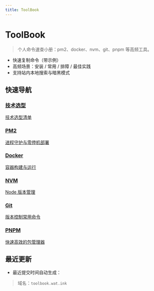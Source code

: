 ```yaml
---
title: ToolBook
---
```


# ToolBook

> 个人命令速查小册：pm2、docker、nvm、git、pnpm 等高频工具。

- 快速复制命令（带示例）
- 高频场景：安装 / 常用 / 排障 / 最佳实践
- 支持站内本地搜索与暗黑模式

## 快速导航

<div class="home-cards">
  <a class="home-card" href="/guide/stack">
    <h3>技术选型</h3>
    <p>技术选型清单</p>
  </a>
  <a class="home-card" href="/tools/pm2">
    <h3>PM2</h3>
    <p>进程守护与零停机部署</p>
  </a>
  <a class="home-card" href="/tools/docker">
    <h3>Docker</h3>
    <p>容器构建与运行</p>
  </a>
  <a class="home-card" href="/tools/nvm">
    <h3>NVM</h3>
    <p>Node 版本管理</p>
  </a>
  <a class="home-card" href="/tools/git">
    <h3>Git</h3>
    <p>版本控制常用命令</p>
  </a>
  <a class="home-card" href="/tools/pnpm">
    <h3>PNPM</h3>
    <p>快速高效的包管理器</p>
  </a>
</div>

## 最近更新

- 最近提交时间自动生成：

<RecentList />

> 域名：`toolbook.wat.ink`


